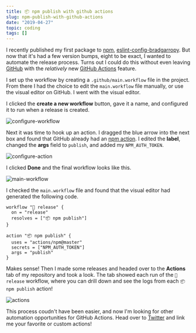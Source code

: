 ```yaml
---
title: 📦 npm publish with github actions
slug: npm-publish-with-github-actions
date: "2019-04-27"
topic: coding
tags: []
---
```


I recently published my first package to [npm][npm], [eslint-config-bradgarropy][eslint-config-bradgarropy]. But now that it's had a few version bumps, eight to be exact, I wanted to automate the release process. Turns out I could do this without even leaving [GitHub][github] with the _relatively_ new [GitHub Actions][github-actions] feature.

I set up the workflow by creating a `.github/main.workflow` file in the project. From there I had the choice to edit the `main.workflow` file manually, or use the visual editor on GitHub. I went with the visual editor.

I clicked the **create a new workflow** button, gave it a name, and configured it to run when a release is created.

![configure-workflow][configure-workflow]

Next it was time to hook up an action. I dragged the blue arrow into the next box and found that GitHub already had an [npm action][npm-action]. I edited the **label**, changed the **args** field to `publish`, and added my `NPM_AUTH_TOKEN`.

![configure-action][configure-action]

I clicked **Done** and the final workflow looks like this.

![main-workflow][main-workflow]

I checked the `main.workflow` file and found that the visual editor had generated the following code.

```
workflow "🚀 release" {
  on = "release"
  resolves = ["📦 npm publish"]
}

action "📦 npm publish" {
  uses = "actions/npm@master"
  secrets = ["NPM_AUTH_TOKEN"]
  args = "publish"
}
```

Makes sense! Then I made some releases and headed over to the **Actions** tab of my repository and took a look. The tab showed each run of the `🚀 release` workflow, where you can drill down and see the logs from each `📦 npm publish` action!

![actions][actions]

This process coudn't have been easier, and now I'm looking for other automation opportunities for GitHub Actions. Head over to [Twitter][twitter] and link me your favorite or custom actions!

[npm]: https://www.npmjs.com
[eslint-config-bradgarropy]: https://www.npmjs.com/package/eslint-config-bradgarropy
[github]: https://github.com
[github-actions]: https://github.com/features/actions
[configure-workflow]: https://res.cloudinary.com/bradgarropy/image/upload/f_auto,q_auto/bradgarropy.com/posts/configure-workflow.png
[npm-action]: https://github.com/marketplace/actions/github-action-for-npm
[configure-action]: https://res.cloudinary.com/bradgarropy/image/upload/f_auto,q_auto/bradgarropy.com/posts/configure-action.png
[main-workflow]: https://res.cloudinary.com/bradgarropy/image/upload/f_auto,q_auto/bradgarropy.com/posts/main-workflow.png
[actions]: https://res.cloudinary.com/bradgarropy/image/upload/f_auto,q_auto/bradgarropy.com/posts/actions.png
[twitter]: https://twitter.com/bradgarropy
